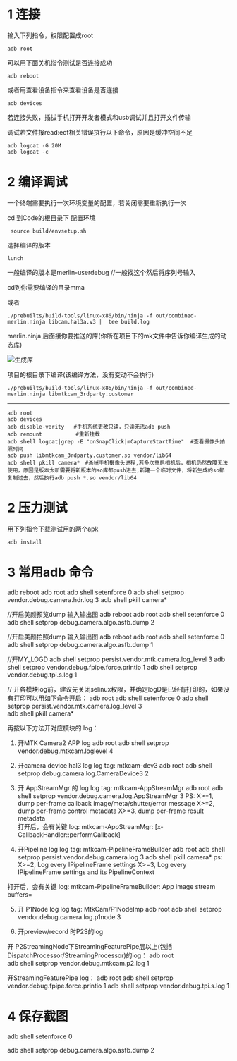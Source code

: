 # 1 连接

输入下列指令，权限配置成root

```shell
adb root
```

可以用下面关机指令测试是否连接成功

```shell
adb reboot
```
或者用查看设备指令来查看设备是否连接
```shell
adb devices
```
若连接失败，插拔手机打开开发者模式和usb调试并且打开文件传输

调试若文件报read:eof相关错误执行以下命令，原因是缓冲空间不足

```shell
adb logcat -G 20M
adb logcat -c
```

# 2 编译调试

一个终端需要执行一次环境变量的配置，若关闭需要重新执行一次

cd 到Code的根目录下
配置环境

```shell
 source build/envsetup.sh
```
选择编译的版本
```shell
lunch
```
一般编译的版本是merlin-userdebug  //一般找这个然后将序列号输入

cd到你需要编译的目录mma

或者
```shell
./prebuilts/build-tools/linux-x86/bin/ninja -f out/combined-merlin.ninja libcam.hal3a.v3 |  tee build.log 
```
merlin.ninja 后面接你要推送的库(你所在项目下的mk文件中告诉你编译生成的动态库)

![生成库](/home/xtt/README/pic/Debug/生成库.png)

项目的根目录下编译(该编译方法，没有变动不会执行)
```shell
./prebuilts/build-tools/linux-x86/bin/ninja -f out/combined-merlin.ninja libmtkcam_3rdparty.customer
```
---
```shell
adb root
adb devices
adb disable-verity   #手机系统更改只读，只读无法adb push
adb remount			　#重新挂载
adb shell logcat|grep -E "onSnapClick|mCaptureStartTime"  #查看摄像头拍照时间
adb push libmtkcam_3rdparty.customer.so vendor/lib64
adb shell pkill camera*　#杀掉手机摄像头进程,若多次重启相机后，相机仍然故障无法使用，原因是版本太新需要将新版本的so库都push进去,新建一个临时文件，将新生成的so都复制过去，然后执行adb push *.so vendor/lib64
```



# 2 压力测试

用下列指令下载测试用的两个apk
```
adb install 
```

# 3 常用adb 命令

adb  reboot
adb  root
adb shell setenforce 0
adb shell setprop vendor.debug.camera.hdr.log 3
adb shell pkill camera*

//开启美颜预览dump 输入输出图
adb  reboot
adb  root
adb shell setenforce 0
adb shell setprop debug.camera.algo.asfb.dump 2

//开启美颜拍照dump 输入输出图
adb  reboot
adb  root
adb shell setenforce 0
adb shell setprop debug.camera.algo.asfb.dump 1

//开MY_LOGD
adb shell setprop persist.vendor.mtk.camera.log_level 3
adb shell setprop vendor.debug.fpipe.force.printio 1
adb shell setprop vendor.debug.tpi.s.log 1

//
开各模块log前，建议先关闭selinux权限，并确定logD是已经有打印的，如果没有打印可以用如下命令开启：
adb root
adb shell setenforce 0
adb shell setprop persist.vendor.mtk.camera.log_level 3  
adb shell pkill camera*

再按以下方法开对应模块的 log：
1. 开MTK Camera2 APP log
adb root
adb shell setprop vendor.debug.mtkcam.loglevel 4  


2. 开camera device hal3 log
log tag: mtkcam-dev3
adb root
adb shell setprop debug.camera.log.CameraDevice3 2


3. 开 AppStreamMgr 的 log
log tag:  mtkcam-AppStreamMgr
adb root
adb shell setprop vendor.debug.camera.log.AppStreamMgr 3
PS:
X>=1, dump per-frame callback image/meta/shutter/error message
X>=2, dump per-frame control metadata
X>=3, dump per-frame result metadata     
打开后，会有关键 log:   mtkcam-AppStreamMgr: [x-CallbackHandler::performCallback]   

4. 开Pipeline log 
log tag: mtkcam-PipelineFrameBuilder
adb root
adb shell setprop persist.vendor.debug.camera.log 3
adb shell pkill camera*
ps:
X>=2, Log every IPipelineFrame settings
X>=3, Log every IPipelineFrame settings and its PipelineContext

打开后，会有关键 log:   mtkcam-PipelineFrameBuilder: App image stream buffers=

5. 开 P1Node log
log tag: MtkCam/P1NodeImp
adb root
adb shell setprop vendor.debug.camera.log.p1node 3

6. 开preview/record 时P2S的log 

开 P2StreamingNode下StreamingFeaturePipe层以上(包括DispatchProcessor/StreamingProcessor)的log：
adb root  
adb shell setprop vendor.debug.mtkcam.p2.log 1

开StreamingFeaturePipe log：
adb root
adb shell setprop vendor.debug.fpipe.force.printio 1
adb shell setprop vendor.debug.tpi.s.log 1

# 4 保存截图

adb shell setenforce 0

adb shell setprop debug.camera.algo.asfb.dump 2